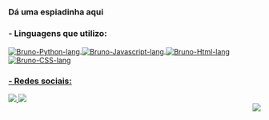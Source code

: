 ### Dá uma espiadinha aqui

### - Linguagens que utilizo:

<div>
  <a href=https://github.com/Macedopy>
  <img align="center" alt="Bruno-Python-lang" src=https://img.shields.io/badge/Python-3776AB?style=for-the-badge&logo=python&logoColor=white>
  <img align="center" alt="Bruno-Javascript-lang" src=https://img.shields.io/badge/JavaScript-323330?style=for-the-badge&logo=javascript&logoColor=F7DF1E>
  <img align="center" alt="Bruno-Html-lang" src=https://img.shields.io/badge/HTML5-E34F26?style=for-the-badge&logo=html5&logoColor=white>
  <img align="center" alt="Bruno-CSS-lang" src=https://img.shields.io/badge/CSS3-1572B6?style=for-the-badge&logo=css3&logoColor=white>
</div>


### - Redes sociais: 

<div>
  <a href=https://www.linkedin.com/in/bruno-macedo-lemos/>
    <img src=https://img.shields.io/badge/LinkedIn-0077B5?style=for-the-badge&logo=linkedin&logoColor=white>
  <a href=mailto:brunomacedolemos15@gmail.com>
    <img src=https://img.shields.io/badge/Gmail-D14836?style=for-the-badge&logo=gmail&logoColor=white>
</div>
  
<div>
  <a href=https://tenor.com/view/>
  <img align="right" src=https://tenor.com/view/cat-computer-typing-fast-gif-5368357.gif>
</div>
  
